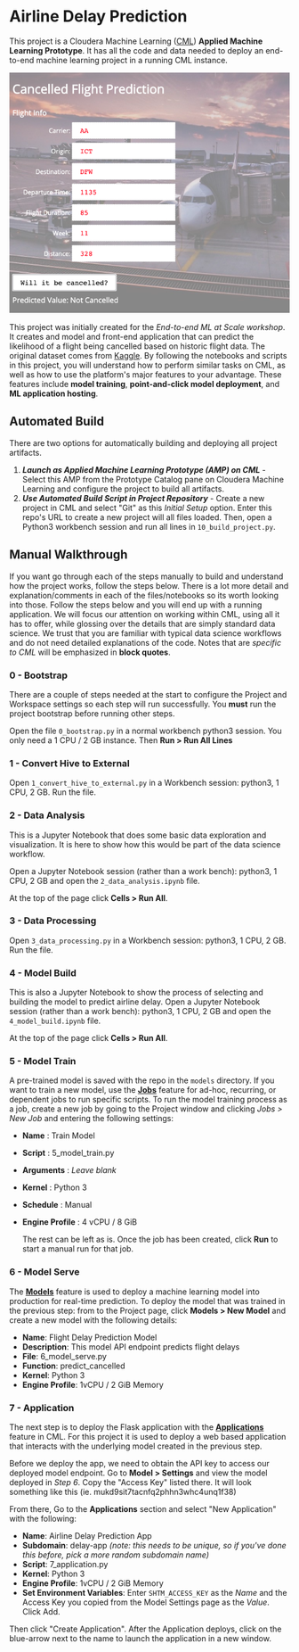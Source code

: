 # Airline Delay Prediction
This project is a Cloudera Machine Learning ([CML](https://www.cloudera.com/products/machine-learning.html)) **Applied Machine Learning Prototype**. It has all the code and data needed to deploy an end-to-end machine learning project in a running CML instance.

![app](images/app.png)



This project was initially created for the *End-to-end ML at Scale workshop*. It creates and model and front-end application that can predict the likelihood of a flight being cancelled based on historic flight data. The original dataset comes from [Kaggle](https://www.kaggle.com/yuanyuwendymu/airline-delay-and-cancellation-data-2009-2018). By following the notebooks and scripts in this project, you will understand how to perform similar tasks on CML, as well as how to use the platform's major features to your advantage. These features include **model training**, **point-and-click model deployment**, and **ML application hosting**.



## Automated Build

There are two options for automatically building and deploying all project artifacts.

1. ***Launch as Applied Machine Learning Prototype (AMP) on CML*** - Select this AMP from the Prototype Catalog pane on Cloudera Machine Learning and configure the project to build all artifacts.
2. ***Use Automated Build Script in Project Repository*** - Create a new project in CML and select "Git" as this *Initial Setup* option. Enter this repo's URL to create a new project will all files loaded. Then, open a Python3 workbench session and run all lines in `10_build_project.py`.

## Manual Walkthrough

If you want go through each of the steps manually to build and understand how the project works, follow the steps below. There is a lot more detail and explanation/comments in each of the files/notebooks so its worth looking into those. Follow the steps below and you will end up with a running application. We will focus our attention on working within CML, using all it has to offer, while glossing over the details that are simply standard data science. We trust that you are familiar with typical data science workflows and do not need detailed explanations of the code. Notes that are *specific to CML* will be emphasized in **block quotes**.

### 0 - Bootstrap

There are a couple of steps needed at the start to configure the Project and Workspace settings so each step will run successfully. You **must** run the project bootstrap before running other steps.

Open the file `0_bootstrap.py` in a normal workbench python3 session. You only need a 1 CPU / 2 GB instance. Then **Run > Run All Lines**

### 1 - Convert Hive to External

Open `1_convert_hive_to_external.py` in a Workbench session: python3, 1 CPU, 2 GB. Run the file.

### 2 - Data Analysis

This is a Jupyter Notebook that does some basic data exploration and visualization. It is here to show how this would be part of the data science workflow.

Open a Jupyter Notebook session (rather than a work bench): python3, 1 CPU, 2 GB and open the `2_data_analysis.ipynb` file. 

At the top of the page click **Cells > Run All**.

### 3 - Data Processing

Open `3_data_processing.py` in a Workbench session: python3, 1 CPU, 2 GB. Run the file.

### 4 - Model Build

This is also a Jupyter Notebook to show the process of selecting and building the model 
to predict airline delay. Open a Jupyter Notebook session (rather than a work bench): python3, 1 CPU, 2 GB and open the `	4_model_build.ipynb` file. 

At the top of the page click **Cells > Run All**.

### 5 - Model Train

A pre-trained model is saved with the repo in the `models` directory. If you want to train a new model, use the **[Jobs](https://docs.cloudera.com/machine-learning/cloud/jobs-pipelines/topics/ml-creating-a-job.html)** feature for ad-hoc, recurring, or dependent jobs to run specific scripts. To run the model training process as a job, create a new job by going to the Project window and clicking _Jobs > New Job_ and entering the following settings:

* **Name** : Train Model

* **Script** : 5_model_train.py

* **Arguments** : _Leave blank_

* **Kernel** : Python 3

* **Schedule** : Manual

* **Engine Profile** : 4 vCPU / 8 GiB

  The rest can be left as is. Once the job has been created, click **Run** to start a manual run for that job.

### 6 - Model Serve

The **[Models](https://docs.cloudera.com/machine-learning/cloud/models/topics/ml-creating-and-deploying-a-model.html)** feature is used to deploy a machine learning model into production for real-time prediction. To deploy the model that was trained in the previous step: from  to the Project page, click **Models > New Model** and create a new model with the following details:

* **Name**: Flight Delay Prediction Model
* **Description**: This model API endpoint predicts flight delays
* **File**: 6_model_serve.py
* **Function**: predict_cancelled
* **Kernel**: Python 3
* **Engine Profile**: 1vCPU / 2 GiB Memory

### 7 - Application

The next step is to deploy the Flask application with the **[Applications](https://docs.cloudera.com/machine-learning/cloud/applications/topics/ml-applications.html)** feature in CML. For this project it is used to deploy a web based application that interacts with the underlying model created in the previous step.

Before we deploy the app, we need to obtain the API key to access our deployed model endpoint. Go to **Model > Settings** and view the model deployed in *Step 6*. Copy the "Access Key" listed there. It will look something like this (ie. mukd9sit7tacnfq2phhn3whc4unq1f38)

From there, Go to the **Applications** section and select "New Application" with the following:

* **Name**: Airline Delay Prediction App
* **Subdomain**: delay-app *(note: this needs to be unique, so if you've done this before, 
  pick a more random subdomain name)*
* **Script**: 7_application.py
* **Kernel**: Python 3
* **Engine Profile**: 1vCPU / 2 GiB Memory
* **Set Environment Variables**: Enter `SHTM_ACCESS_KEY` as the *Name* and the Access Key you copied from the Model Settings page as the *Value*. Click Add.

Then click "Create Application". After the Application deploys, click on the blue-arrow next to the name to launch the application in a new window.

